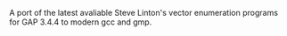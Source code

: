 A port of the latest avaliable Steve Linton's vector enumeration programs for GAP 3.4.4 to modern gcc and gmp.
